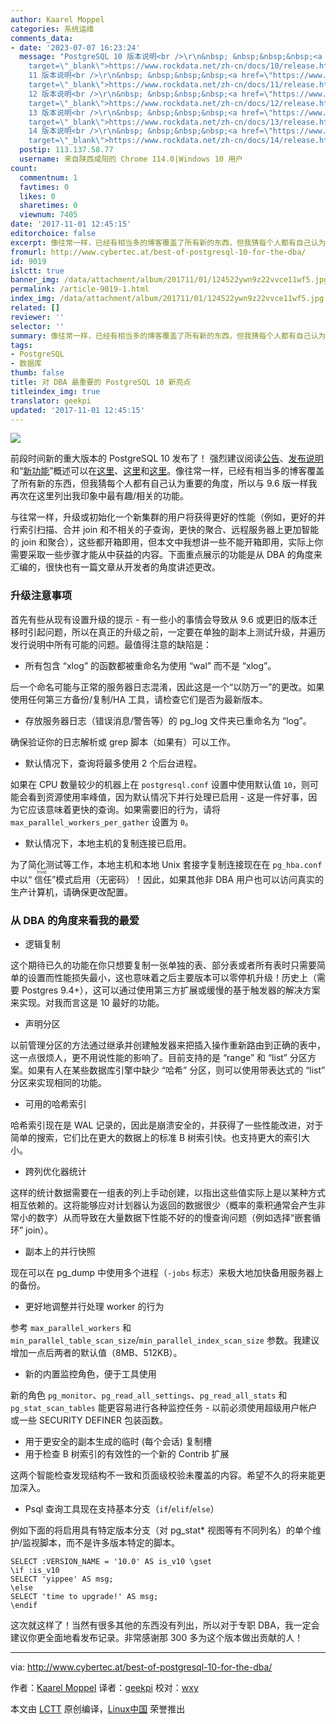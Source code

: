 ```yaml
---
author: Kaarel Moppel
categories: 系统运维
comments_data:
- date: '2023-07-07 16:23:24'
  message: "PostgreSQL 10 版本说明<br />\r\n&nbsp; &nbsp;&nbsp;&nbsp;<a href=\"https://www.rockdata.net/zh-cn/docs/10/release.html\"
    target=\"_blank\">https://www.rockdata.net/zh-cn/docs/10/release.html</a><br />\r\nPostgreSQL
    11 版本说明<br />\r\n&nbsp; &nbsp;&nbsp;&nbsp;<a href=\"https://www.rockdata.net/zh-cn/docs/11/release.html\"
    target=\"_blank\">https://www.rockdata.net/zh-cn/docs/11/release.html</a><br />\r\nPostgreSQL
    12 版本说明<br />\r\n&nbsp; &nbsp;&nbsp;&nbsp;<a href=\"https://www.rockdata.net/zh-cn/docs/12/release.html\"
    target=\"_blank\">https://www.rockdata.net/zh-cn/docs/12/release.html</a><br />\r\nPostgreSQL
    13 版本说明<br />\r\n&nbsp; &nbsp;&nbsp;&nbsp;<a href=\"https://www.rockdata.net/zh-cn/docs/13/release.html\"
    target=\"_blank\">https://www.rockdata.net/zh-cn/docs/13/release.html</a><br />\r\nPostgreSQL
    14 版本说明<br />\r\n&nbsp; &nbsp;&nbsp;&nbsp;<a href=\"https://www.rockdata.net/zh-cn/docs/14/release.html\"
    target=\"_blank\">https://www.rockdata.net/zh-cn/docs/14/release.html</a>"
  postip: 113.137.58.77
  username: 来自陕西咸阳的 Chrome 114.0|Windows 10 用户
count:
  commentnum: 1
  favtimes: 0
  likes: 0
  sharetimes: 0
  viewnum: 7405
date: '2017-11-01 12:45:15'
editorchoice: false
excerpt: 像往常一样，已经有相当多的博客覆盖了所有新的东西，但我猜每个人都有自己认为重要的角度，所以与 9.6 版一样我再次在这里列出我印象中最有趣/相关的功能。
fromurl: http://www.cybertec.at/best-of-postgresql-10-for-the-dba/
id: 9019
islctt: true
banner_img: /data/attachment/album/201711/01/124522ywn9z22vvce11wf5.jpg
permalink: /article-9019-1.html
index_img: /data/attachment/album/201711/01/124522ywn9z22vvce11wf5.jpg.thumb.jpg
related: []
reviewer: ''
selector: ''
summary: 像往常一样，已经有相当多的博客覆盖了所有新的东西，但我猜每个人都有自己认为重要的角度，所以与 9.6 版一样我再次在这里列出我印象中最有趣/相关的功能。
tags:
- PostgreSQL
- 数据库
thumb: false
title: 对 DBA 最重要的 PostgreSQL 10 新亮点
titleindex_img: true
translator: geekpi
updated: '2017-11-01 12:45:15'
---
```


![](/data/attachment/album/201711/01/124522ywn9z22vvce11wf5.jpg)


前段时间新的重大版本的 PostgreSQL 10 发布了！ 强烈建议阅读[公告](https://www.postgresql.org/about/news/1786/)、[发布说明](https://www.postgresql.org/docs/current/static/release-10.html)和“[新功能](https://wiki.postgresql.org/wiki/New_in_postgres_10)”概述可以在[这里](https://www.postgresql.org/about/news/1786/)、[这里](https://www.postgresql.org/docs/current/static/release-10.html)和[这里](https://wiki.postgresql.org/wiki/New_in_postgres_10)。像往常一样，已经有相当多的博客覆盖了所有新的东西，但我猜每个人都有自己认为重要的角度，所以与 9.6 版一样我再次在这里列出我印象中最有趣/相关的功能。


与往常一样，升级或初始化一个新集群的用户将获得更好的性能（例如，更好的并行索引扫描、合并 join 和不相关的子查询，更快的聚合、远程服务器上更加智能的 join 和聚合），这些都开箱即用，但本文中我想讲一些不能开箱即用，实际上你需要采取一些步骤才能从中获益的内容。下面重点展示的功能是从 DBA 的角度来汇编的，很快也有一篇文章从开发者的角度讲述更改。


### 升级注意事项


首先有些从现有设置升级的提示 - 有一些小的事情会导致从 9.6 或更旧的版本迁移时引起问题，所以在真正的升级之前，一定要在单独的副本上测试升级，并遍历发行说明中所有可能的问题。最值得注意的缺陷是：


* 所有包含 “xlog” 的函数都被重命名为使用 “wal” 而不是 “xlog”。


后一个命名可能与正常的服务器日志混淆，因此这是一个“以防万一”的更改。如果使用任何第三方备份/复制/HA 工具，请检查它们是否为最新版本。
* 存放服务器日志（错误消息/警告等）的 pg\_log 文件夹已重命名为 “log”。


确保验证你的日志解析或 grep 脚本（如果有）可以工作。
* 默认情况下，查询将最多使用 2 个后台进程。


如果在 CPU 数量较少的机器上在 `postgresql.conf` 设置中使用默认值 `10`，则可能会看到资源使用率峰值，因为默认情况下并行处理已启用 - 这是一件好事，因为它应该意味着更快的查询。如果需要旧的行为，请将 `max_parallel_workers_per_gather` 设置为 `0`。
* 默认情况下，本地主机的复制连接已启用。


为了简化测试等工作，本地主机和本地 Unix 套接字复制连接现在在 `pg_hba.conf` 中以“<ruby> 信任 <rt>  trust </rt></ruby>”模式启用（无密码）！因此，如果其他非 DBA 用户也可以访问真实的生产计算机，请确保更改配置。


### 从 DBA 的角度来看我的最爱


* 逻辑复制


这个期待已久的功能在你只想要复制一张单独的表、部分表或者所有表时只需要简单的设置而性能损失最小，这也意味着之后主要版本可以零停机升级！历史上（需要 Postgres 9.4+），这可以通过使用第三方扩展或缓慢的基于触发器的解决方案来实现。对我而言这是 10 最好的功能。
* 声明分区


以前管理分区的方法通过继承并创建触发器来把插入操作重新路由到正确的表中，这一点很烦人，更不用说性能的影响了。目前支持的是 “range” 和 “list” 分区方案。如果有人在某些数据库引擎中缺少 “哈希” 分区，则可以使用带表达式的 “list” 分区来实现相同的功能。
* 可用的哈希索引


哈希索引现在是 WAL 记录的，因此是崩溃安全的，并获得了一些性能改进，对于简单的搜索，它们比在更大的数据上的标准 B 树索引快。也支持更大的索引大小。
* 跨列优化器统计


这样的统计数据需要在一组表的列上手动创建，以指出这些值实际上是以某种方式相互依赖的。这将能够应对计划器认为返回的数据很少（概率的乘积通常会产生非常小的数字）从而导致在大量数据下性能不好的的慢查询问题（例如选择“嵌套循环” join）。
* 副本上的并行快照


现在可以在 pg\_dump 中使用多个进程（`-jobs` 标志）来极大地加快备用服务器上的备份。
* 更好地调整并行处理 worker 的行为


参考 `max_parallel_workers` 和 `min_parallel_table_scan_size`/`min_parallel_index_scan_size` 参数。我建议增加一点后两者的默认值（8MB、512KB）。
* 新的内置监控角色，便于工具使用


新的角色 `pg_monitor`、`pg_read_all_settings`、`pg_read_all_stats` 和 `pg_stat_scan_tables` 能更容易进行各种监控任务 - 以前必须使用超级用户帐户或一些 SECURITY DEFINER 包装函数。
* 用于更安全的副本生成的临时 (每个会话) 复制槽
* 用于检查 B 树索引的有效性的一个新的 Contrib 扩展


这两个智能检查发现结构不一致和页面级校验未覆盖的内容。希望不久的将来能更加深入。
* Psql 查询工具现在支持基本分支（`if`/`elif`/`else`）


例如下面的将启用具有特定版本分支（对 pg\_stat\* 视图等有不同列名）的单个维护/监视脚本，而不是许多版本特定的脚本。



```
SELECT :VERSION_NAME = '10.0' AS is_v10 \gset 
\if :is_v10
SELECT 'yippee' AS msg;
\else
SELECT 'time to upgrade!' AS msg;
\endif

```


这次就这样了！当然有很多其他的东西没有列出，所以对于专职 DBA，我一定会建议你更全面地看发布记录。非常感谢那 300 多为这个版本做出贡献的人！




---


via: <http://www.cybertec.at/best-of-postgresql-10-for-the-dba/>


作者：[Kaarel Moppel](http://www.cybertec.at/author/kaarel-moppel/) 译者：[geekpi](https://github.com/geekpi) 校对：[wxy](https://github.com/wxy)


本文由 [LCTT](https://github.com/LCTT/TranslateProject) 原创编译，[Linux中国](https://linux.cn/) 荣誉推出